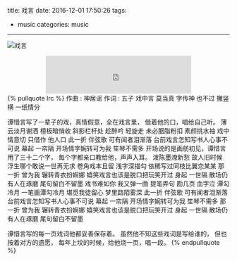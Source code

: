 title: 戏言
date: 2016-12-01 17:50:26
tags: 
- music
categories: music
---
![戏言](https://tang-blog-1257996120.cos-website.ap-chengdu.myqcloud.com/xiyan.jpg)

<!-- more -->

<div style="width: 330px;margin: 0 auto;">
<iframe frameborder="no" border="0" marginwidth="0" marginheight="0" width=330 height=86 src="http://music.163.com/outchain/player?type=2&id=28793806&auto=1&height=66"></iframe>
</div>
{% pullquote lrc %}
作曲 : 神居谣
作词 : 五子
戏中言 莫当真
字传神 也不过 撇竖横
一纸情分

谭惜言写了一辈子的戏，真情假意，全在戏言里，
借着他的口，唱给自己听。
薄云淡月谢酒 檀板暗悄收
斜影栏杆处 趁醉吟 轻旋走
未必胭脂粉扣 素颜挑水袖
戏中情意切 只借作 他人口
此一折 伴弦歌
可有闻者泪渐落
台前戏言怎知写书人心事不可说
幕起 一帘隔
开场情字婉转可为我
笙琴不需多
开场说的是画舫初见，谭惜言用了三十二个字，
每个字都亲口教给他，声声入耳。
泼陈墨潦新愁 故人旧时候
浮生哪个敢说一世再无求
卷角戏本且留 浅字深描勾
依稀写过同枝比翼恋某某
那一折 曾为我
辗转青衣扮婀娜
嬉笑戏言也该是脱口把玩笑开过
身起 一世隔
散场仍有人在琢磨
尾句留白不留墨
戏书难如你 我又弹一曲
提笔弄句
勘几页 血字泣
潭勾冷月 一笔画潭勾冷月
堪觅我徒留心
梦里路陌雾深
此一折 伴弦歌
可有闻者泪渐落
台前戏言怎知写书人心事不可说
幕起 一帘隔
开场情字婉转可为我
笙琴不需多
那一折 曾为我
辗转青衣扮婀娜
嬉笑戏言也该是脱口把玩笑开过
身起 一世隔
散场仍有人在琢磨
尾句留白不留墨

谭惜言写的每一页戏词他都妥善保存着。
虽然他不知这些戏词是写给谁的，
但也按着对方的遗愿，
每年上坟的时候，给他烧一页，唱一段。
{% endpullquote %}